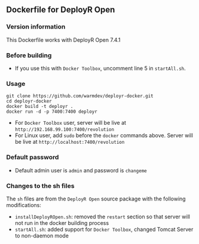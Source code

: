 ## Dockerfile for DeployR Open

### Version information

This Dockerfile works with DeployR Open 7.4.1

### Before building

* If you use this with `Docker Toolbox`, uncomment line 5 in `startAll.sh`. 
 
### Usage

```
git clone https://github.com/warmdev/deployr-docker.git
cd deployr-docker
docker build -t deployr .
docker run -d -p 7400:7400 deployr
```

* For `Docker Toolbox` user, server will be live at `http://192.168.99.100:7400/revolution`
* For Linux user, add `sudo` before the `docker` commands above. Server will be live at `http://localhost:7400/revolution`

### Default password

* Default admin user is `admin` and password is `changeme`

### Changes to the sh files

The `sh` files are from the `DeployR Open` source package with the following modifications:

* `installDeployROpen.sh`: removed the `restart` section so that server will not run in the docker building process
* `startAll.sh`: added support for `Docker Toolbox`, changed Tomcat Server to non-daemon mode